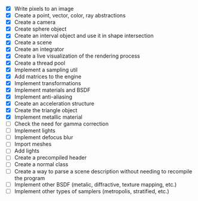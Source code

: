 - [x] Write pixels to an image
- [x] Create a point, vector, color, ray abstractions
- [x] Create a camera
- [x] Create sphere object
- [x] Create an interval object and use it in shape intersection
- [x] Create a scene
- [x] Create an integrator
- [x] Create a live visualization of the rendering process
- [x] Create a thread pool
- [x] Implement a sampling util
- [x] Add matrices to the engine
- [x] Implement transformations
- [x] Implement materials and BSDF
- [x] Implement anti-aliasing
- [x] Create an acceleration structure
- [x] Create the triangle object
- [x] Implement metallic material
- [ ] Check the need for gamma correction
- [ ] Implement lights
- [ ] Implement defocus blur
- [ ] Import meshes
- [ ] Add lights
- [ ] Create a precompiled header
- [ ] Create a normal class
- [ ] Create a way to parse a scene description without needing to recompile the program
- [ ] Implement other BSDF (metalic, diffractive, texture mapping, etc.)
- [ ] Implement other types of samplers (metropolis, stratified, etc.)
